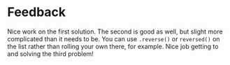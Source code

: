 # Feedback

Nice work on the first solution. The second is good as well, but slight more
complicated than it needs to be. You can use `.reverse()` or `reversed()` on
the list rather than rolling your own there, for example. Nice job getting to
and solving the third problem!
